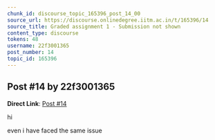 ```yaml
---
chunk_id: discourse_topic_165396_post_14_00
source_url: https://discourse.onlinedegree.iitm.ac.in/t/165396/14
source_title: Graded assignment 1 - Submission not shown
content_type: discourse
tokens: 48
username: 22f3001365
post_number: 14
topic_id: 165396
---
```


## Post #14 by 22f3001365

**Direct Link**: [Post #14](https://discourse.onlinedegree.iitm.ac.in/t/165396/14)

hi

even i have faced the same issue
